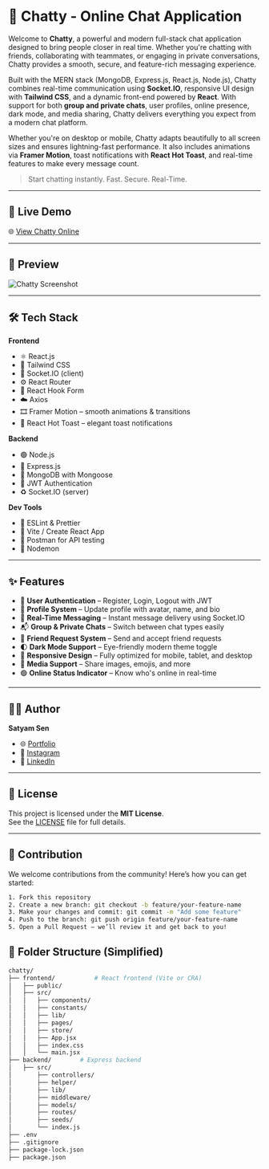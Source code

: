 # 💬 Chatty - Online Chat Application

Welcome to **Chatty**, a powerful and modern full-stack chat application designed to bring people closer in real time. Whether you're chatting with friends, collaborating with teammates, or engaging in private conversations, Chatty provides a smooth, secure, and feature-rich messaging experience.

Built with the MERN stack (MongoDB, Express.js, React.js, Node.js), Chatty combines real-time communication using **Socket.IO**, responsive UI design with **Tailwind CSS**, and a dynamic front-end powered by **React**. With support for both **group and private chats**, user profiles, online presence, dark mode, and media sharing, Chatty delivers everything you expect from a modern chat platform.

Whether you're on desktop or mobile, Chatty adapts beautifully to all screen sizes and ensures lightning-fast performance. It also includes animations via **Framer Motion**, toast notifications with **React Hot Toast**, and real-time features to make every message count.

> Start chatting instantly. Fast. Secure. Real-Time.

---

## 🚀 Live Demo

🌐 [View Chatty Online](https://chatty-sigma-virid.vercel.app)

---

## 📸 Preview

![Chatty Screenshot](https://res.cloudinary.com/dw0kaofhj/image/upload/v1749815661/Screenshot_2025-06-13_172359_onbr0o.png)

---

## 🛠️ Tech Stack

**Frontend**  
- ⚛️ React.js  
- 💨 Tailwind CSS  
- 🔄 Socket.IO (client)  
- ⚙️ React Router  
- 🧾 React Hook Form  
- ☁️ Axios
- 🎞️ Framer Motion – smooth animations & transitions  
- 🔔 React Hot Toast – elegant toast notifications

**Backend**  
- 🟢 Node.js  
- 🚂 Express.js  
- 🌿 MongoDB with Mongoose  
- 🔐 JWT Authentication  
- ♻️ Socket.IO (server)  

**Dev Tools**  
- 🧪 ESLint & Prettier  
- 🧪 Vite / Create React App  
- 🛑 Postman for API testing  
- 🔄 Nodemon  

---

## ✨ Features

- 🔐 **User Authentication** – Register, Login, Logout with JWT
- 👤 **Profile System** – Update profile with avatar, name, and bio
- 💬 **Real-Time Messaging** – Instant message delivery using Socket.IO
- 📬 **Group & Private Chats** – Switch between chat types easily
- 🤝 **Friend Request System** – Send and accept friend requests  
- 🌓 **Dark Mode Support** – Eye-friendly modern theme toggle
- 📱 **Responsive Design** – Fully optimized for mobile, tablet, and desktop
- 📁 **Media Support** – Share images, emojis, and more
- 🟢 **Online Status Indicator** – Know who's online in real-time

---

## 🧑‍💻 Author

**Satyam Sen**

- 🌐 [Portfolio](https://satyamsen.dev)  
- 📸 [Instagram](https://www.instagram.com/codekajugaad.dev/)  
- 💼 [LinkedIn](www.linkedin.com/in/satyam-sen-web-dev)

---

## 📄 License

This project is licensed under the **MIT License**.  
See the [LICENSE](./LICENSE) file for full details.

---

## 🤝 Contribution

We welcome contributions from the community! Here’s how you can get started:

```bash
1. Fork this repository  
2. Create a new branch: git checkout -b feature/your-feature-name  
3. Make your changes and commit: git commit -m "Add some feature"  
4. Push to the branch: git push origin feature/your-feature-name  
5. Open a Pull Request — we’ll review it and get back to you!
```

## 📁 Folder Structure (Simplified)

```bash
chatty/
├── frontend/           # React frontend (Vite or CRA)
│   ├── public/
│   ├── src/
│   │   ├── components/
│   │   ├── constants/
│   │   ├── lib/
│   │   ├── pages/
│   │   ├── store/
│   │   ├── App.jsx
│   │   ├── index.css
│   │   └── main.jsx
├── backend/        # Express backend
│   ├── src/ 
│       ├── controllers/
│       ├── helper/
│       ├── lib/
│       ├── middleware/
│       ├── models/
│       ├── routes/
│       ├── seeds/
│       └── index.js
├── .env
├── .gitignore
├── package-lock.json
├── package.json

